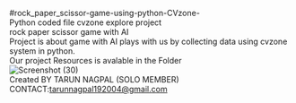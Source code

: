 #rock_paper_scissor-game-using-python-CVzone-
<br>
Python coded file cvzone explore project 
<br>
rock paper scissor game with AI
<br>
Project is about game with AI plays with us by collecting data using cvzone system in python.
<br>
Our project Resources is avalable in the Folder
<br>
![Screenshot (30)](https://github.com/Tarunnagpal7/TezAsia-2k23/assets/116642663/96771a2c-7fda-452b-a221-da38e0ca5975)
<br>
Created BY TARUN NAGPAL (SOLO MEMBER)
<br>
CONTACT:tarunnagpal192004@gmail.com
